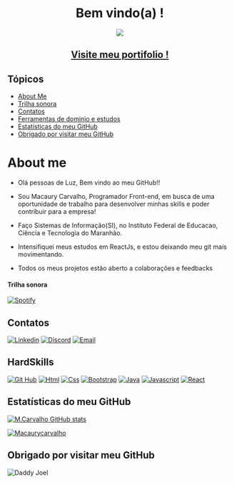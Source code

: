 <p align="center">
 <h1 align="center" > Bem vindo(a) ! </h1>
</p>
<p align="center">
<img src="https://user-images.githubusercontent.com/64115668/197320670-ad9f3fa0-36cc-4baa-b40c-197ad3865204.gif"/>
</p>

<h2 align="center">
<a  href="https://macaury.github.io/Portifolio/"> Visite meu portifolio !</a>
</h2>


## Tópicos 


- [About Me](#About-me)
- [Trilha sonora](#Trilha-sonora)
- [Contatos](#Contatos)
- [Ferramentas de dominio e estudos](#Ferramentas-de-dominio-e-estudos)
- [Estatisticas do meu GitHub](#Estatisticas-do-meu-GitHub)
- [Obrigado por visitar meu GitHub](#Obrigado-por-visitar-meu-GitHub)


# About me

- Olá pessoas de Luz, Bem vindo ao meu GitHub!!

- Sou Macaury Carvalho, Programador Front-end, em busca de uma oportunidade de trabalho para desenvolver minhas skills e poder contribuir para a empresa!

- Faço Sistemas de Informação(SI), no Instituto Federal de Educacao, Ciência e Tecnologia do Maranhão. 

- Intensifiquei meus estudos em ReactJs, e estou deixando meu git mais movimentando.

- Todos os meus projetos estão aberto a colaborações e feedbacks


#### Trilha sonora


[![Spotify](https://img.shields.io/badge/Spotify-1ED760?&style=for-the-badge&logo=spotify&logoColor=white)](https://open.spotify.com/track/3QDJootXR3UGWemq0DKqoH?si=23770c7130ea4bee)



## Contatos


[![Linkedin](https://img.shields.io/badge/LinkedIn-0077B5?style=for-the-badge&logo=linkedin&logoColor=white )](https://www.linkedin.com/in/macaury-carvalho-5011b8205)
[![Discord](https://img.shields.io/badge/Discord-7289DA?style=for-the-badge&logo=discord&logoColor=white)](https://discord.com/channels/@M.C4rvalho#3693)
[![Email](https://img.shields.io/badge/Gmail-D14836?style=for-the-badge&logo=gmail&logoColor=white)](https:mailto:macaurydevs@gmail.com)


## HardSkills


[![Git Hub](https://img.shields.io/badge/GitHub-100000?style=for-the-badge&logo=github&logoColor=white)](https://github.com/macaury?tab=repositories)
[![Html](https://img.shields.io/badge/HTML5-E34F26?style=for-the-badge&logo=html5&logoColor=white)](https://github.com/macaury?tab=repositories)
[![Css](https://img.shields.io/badge/CSS3-1572B6?style=for-the-badge&logo=css3&logoColor=white)](https://github.com/macaury?tab=repositories)
[![Bootstrap](https://img.shields.io/badge/Bootstrap-563D7C?style=for-the-badge&logo=bootstrap&logoColor=white)](https://github.com/macaury?tab=repositories)
[![Java](https://img.shields.io/badge/Java-ED8B00?style=for-the-badge&logo=java&logoColor=white)](https://github.com/macaury?tab=repositories)
[![Javascript](https://img.shields.io/badge/JavaScript-F7DF1E?style=for-the-badge&logo=javascript&logoColor=black)](https://github.com/macaury?tab=repositories)
[![React](https://img.shields.io/badge/React-20232A?style=for-the-badge&logo=react&logoColor=61DAFB)](https://github.com/macaury?tab=repositories)


## Estatísticas do meu GitHub

[![M.Carvalho GitHub stats](https://github-readme-stats.vercel.app/api?username=macaury&show_icons=false&theme=dark)](https://github.com/macaury?tab=repositories&count_private=true)

[![Macaurycarvalho](https://github-readme-stats.vercel.app/api/top-langs/?username=macaury&layout=Demo&langs_count=7&theme=dark)](https://github.com/macaury?tab=repositories)


## Obrigado por visitar meu GitHub

![Daddy Joel](https://user-images.githubusercontent.com/64115668/197284211-419aff5f-fd30-4782-811e-f94191d2d564.png)
